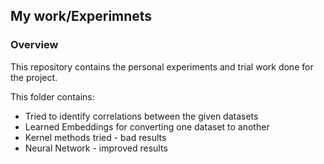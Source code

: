 ## My work/Experimnets 

### Overview
This repository contains the personal experiments and trial work done for the project.

This folder contains:
- Tried to identify correlations between the given datasets
- Learned Embeddings for converting one dataset to another  
- Kernel methods tried - bad results
- Neural Network - improved results 
